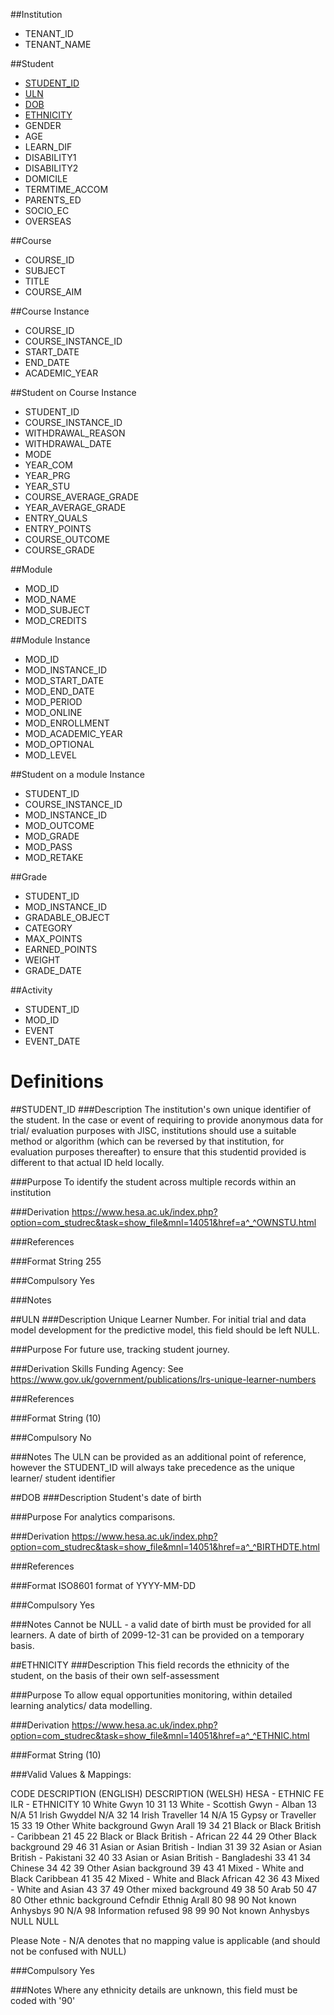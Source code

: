 
##Institution
* TENANT_ID
* TENANT_NAME

##Student
* [STUDENT_ID](#student_id)
* [ULN](#ULN)
* [DOB](#DOB)
* [ETHNICITY](#ETHNICITY)
* GENDER
* AGE
* LEARN_DIF
* DISABILITY1
* DISABILITY2
* DOMICILE
* TERMTIME_ACCOM
* PARENTS_ED
* SOCIO_EC
* OVERSEAS

##Course
* COURSE_ID
* SUBJECT
* TITLE
* COURSE_AIM

##Course Instance
* COURSE_ID
* COURSE_INSTANCE_ID
* START_DATE
* END_DATE
* ACADEMIC_YEAR

##Student on Course Instance
* STUDENT_ID
* COURSE_INSTANCE_ID
* WITHDRAWAL_REASON
* WITHDRAWAL_DATE
* MODE
* YEAR_COM
* YEAR_PRG
* YEAR_STU
* COURSE_AVERAGE_GRADE
* YEAR_AVERAGE_GRADE
* ENTRY_QUALS
* ENTRY_POINTS
* COURSE_OUTCOME
* COURSE_GRADE

##Module
* MOD_ID
* MOD_NAME
* MOD_SUBJECT
* MOD_CREDITS

##Module Instance
* MOD_ID
* MOD_INSTANCE_ID
* MOD_START_DATE
* MOD_END_DATE
* MOD_PERIOD
* MOD_ONLINE
* MOD_ENROLLMENT
* MOD_ACADEMIC_YEAR
* MOD_OPTIONAL
* MOD_LEVEL

##Student on a module Instance
* STUDENT_ID
* COURSE_INSTANCE_ID
* MOD_INSTANCE_ID
* MOD_OUTCOME
* MOD_GRADE
* MOD_PASS
* MOD_RETAKE

##Grade
* STUDENT_ID
* MOD_INSTANCE_ID
* GRADABLE_OBJECT
* CATEGORY
* MAX_POINTS
* EARNED_POINTS
* WEIGHT
* GRADE_DATE

##Activity
* STUDENT_ID
* MOD_ID
* EVENT
* EVENT_DATE


# Definitions
##STUDENT_ID
###Description
The institution's own unique identifier of the student. In the case or event of requiring to provide anonymous data for trial/ evaluation purposes with JISC, institutions should use a suitable method or algorithm (which can be reversed by that institution, for evaluation purposes thereafter) to ensure that this studentid provided is different to that actual ID held locally.

###Purpose
To identify the student across multiple records within an institution

###Derivation
https://www.hesa.ac.uk/index.php?option=com_studrec&task=show_file&mnl=14051&href=a^_^OWNSTU.html

###References

###Format
String 255

###Compulsory
Yes

###Notes

##ULN
###Description
Unique Learner Number. For initial trial and data model development for the predictive model, this field should be left NULL.

###Purpose
For future use, tracking student journey.

###Derivation
Skills Funding Agency: See https://www.gov.uk/government/publications/lrs-unique-learner-numbers

###References

###Format
String (10)

###Compulsory
No

###Notes
The ULN can be provided as an additional point of reference, however the STUDENT_ID will always take precedence as the unique learner/ student identifier

##DOB
###Description
Student's date of birth

###Purpose
For analytics comparisons.

###Derivation
https://www.hesa.ac.uk/index.php?option=com_studrec&task=show_file&mnl=14051&href=a^_^BIRTHDTE.html

###References

###Format
ISO8601 format of YYYY-MM-DD

###Compulsory
Yes

###Notes
Cannot be NULL - a valid date of birth must be provided for all learners. A date of birth of 2099-12-31 can be provided on a temporary basis.

##ETHNICITY
###Description
This field records the ethnicity of the student, on the basis of their own self-assessment

###Purpose
To allow equal opportunities monitoring, within detailed learning analytics/ data modelling.

###Derivation
https://www.hesa.ac.uk/index.php?option=com_studrec&task=show_file&mnl=14051&href=a^_^ETHNIC.html

###Format
String (10)

###Valid Values & Mappings:

CODE	DESCRIPTION (ENGLISH)	DESCRIPTION (WELSH)	HESA - ETHNIC	FE ILR - ETHNICITY
10	White	Gwyn	10	31
13	White - Scottish	Gwyn - Alban	13	N/A
51	Irish	Gwyddel	N/A	32
14	Irish Traveller		14	N/A
15	Gypsy or Traveller		15	33
19	Other White background	Gwyn Arall	19	34
21	Black or Black British - Caribbean		21	45
22	Black or Black British - African		22	44
29	Other Black background		29	46
31	Asian or Asian British - Indian		31	39
32	Asian or Asian British - Pakistani		32	40
33	Asian or Asian British - Bangladeshi		33	41
34	Chinese		34	42
39	Other Asian background		39	43
41	Mixed - White and Black Caribbean		41	35
42	Mixed - White and Black African		42	36
43	Mixed - White and Asian		43	37
49	Other mixed background		49	38
50	Arab		50	47
80	Other ethnic background	Cefndir Ethnig Arall	80	98
90	Not known	Anhysbys	90	N/A
98	Information refused		98	99
90	Not known	Anhysbys	NULL	NULL
 
Please Note - N/A denotes that no mapping value is applicable (and should not be confused with NULL)

###Compulsory
Yes

###Notes
Where any ethnicity details are unknown, this field must be coded with '90'
